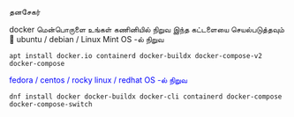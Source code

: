 தனசேகர் 


docker மென்பொருளை உங்கள் கணினியில் நிறுவ இந்த கட்டளையை செயல்படுத்தவும் 
:maple_leaf: ubuntu / debian / Linux Mint OS -ல்  நிறுவ
```
apt install docker.io containerd docker-buildx docker-compose-v2 docker-compose
```
<span style="color:blue;">fedora / centos / rocky linux / redhat OS -ல்  நிறுவ</span>
```
dnf install docker docker-buildx docker-cli containerd docker-compose docker-compose-switch
```

